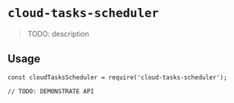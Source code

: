 # `cloud-tasks-scheduler`

> TODO: description

## Usage

```
const cloudTasksScheduler = require('cloud-tasks-scheduler');

// TODO: DEMONSTRATE API
```
